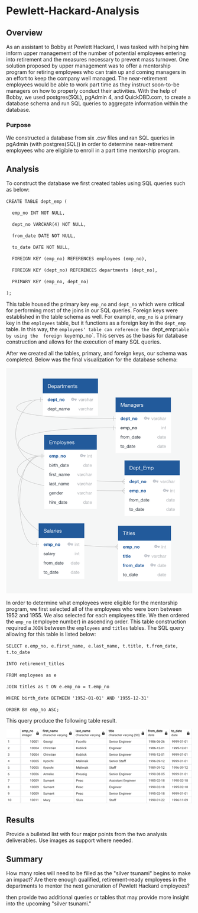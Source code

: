 # Pewlett-Hackard-Analysis

## Overview

As an assistant to Bobby at Pewlett Hackard, I was tasked with helping him inform upper management of the number of potential employees entering into retirement and the measures necessary to prevent mass turnover. One solution proposed by upper management was to offer a mentorship program for retiring employees who can train up and coming managers in an effort to keep the company well managed. The near-retirement employees would be able to work part time as they instruct soon-to-be managers on how to properly conduct their activities. With the help of Bobby, we used postgres(SQL), pgAdmin 4, and QuickDBD.com, to create a database schema and run SQL queries to aggregate information within the database.

### Purpose
We constructed a database from six .csv files and ran SQL queries in pgAdmin (with postgres(SQL)) in order to determine near-retirement employees who are eligible to enroll in a part time mentorship program.

## Analysis

To construct the database we first created tables using SQL queries such as below:

`CREATE TABLE dept_emp (`

&nbsp;&nbsp;&nbsp;&nbsp;`emp_no INT NOT NULL,`

&nbsp;&nbsp;&nbsp;&nbsp;`dept_no VARCHAR(4) NOT NULL,`

&nbsp;&nbsp;&nbsp;&nbsp;`from_date DATE NOT NULL,`

&nbsp;&nbsp;&nbsp;&nbsp;`to_date DATE NOT NULL,`

&nbsp;&nbsp;&nbsp;&nbsp;`FOREIGN KEY (emp_no) REFERENCES employees (emp_no),`

&nbsp;&nbsp;&nbsp;&nbsp;`FOREIGN KEY (dept_no) REFERENCES departments (dept_no),`

&nbsp;&nbsp;&nbsp;&nbsp;`PRIMARY KEY (emp_no, dept_no)`

`);`

This table housed the primary key `emp_no` and `dept_no` which were critical for performing most of the joins in our SQL queries. Foreign keys were established in the table schema as well. For example, `emp_no` is a primary key in the `employees` table, but it functions as a foreign key in the `dept_emp` table. In this way, the `employees' table can reference the `dept_emp` table by using the 
foreign key `emp_no`. This serves as the basis for database construction and allows for the execution of many SQL queries.

After we created all the tables, primary, and foreign keys, our schema was completed. Below was the final visualization for the database schema:

![Database Design](https://github.com/willmino/Pewlett-Hackard-Analysis/blob/main/ERDiagram.png)

In order to determine what employees were eligible for the mentorship program, we first selected all of the employees who were born between 1952 and 1955. We also selected for each employees title. We then ordered the `emp_no` (employee number) in ascending order. This table construction required a `JOIN` between the `employees` and `titles` tables. The SQL query allowing for this table is listed below:

`SELECT e.emp_no, e.first_name, e.last_name, t.title, t.from_date, t.to_date`

`INTO retirement_titles`

`FROM employees as e`

`JOIN titles as t ON e.emp_no = t.emp_no`

`WHERE birth_date BETWEEN '1952-01-01' AND '1955-12-31'`

`ORDER BY emp_no ASC;`

This query produce the following table result.

![retirement_titles](https://github.com/willmino/Pewlett-Hackard-Analysis/blob/main/retirement_titles.png)




## Results

Provide a bulleted list with four major points from the two analysis deliverables. Use images as support where needed.

## Summary


How many roles will need to be filled as the "silver tsunami" begins to make an impact?
Are there enough qualified, retirement-ready employees in the departments to mentor the next generation of Pewlett Hackard employees?

then provide two additional queries or tables that may provide more insight into the upcoming "silver tsunami."